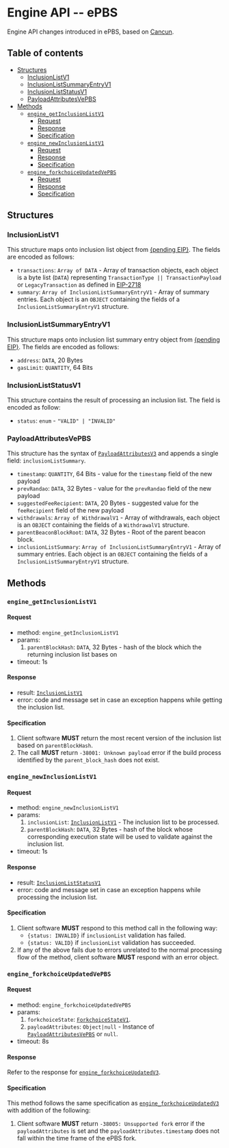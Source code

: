 # Engine API -- ePBS

Engine API changes introduced in ePBS, based on [Cancun](../cancun.md).

## Table of contents

<!-- START doctoc generated TOC please keep comment here to allow auto update -->
<!-- DON'T EDIT THIS SECTION, INSTEAD RE-RUN doctoc TO UPDATE -->

- [Structures](#structures)
  - [InclusionListV1](#inclusionlistv1)
  - [InclusionListSummaryEntryV1](#inclusionlistsummaryentryv1)
  - [InclusionListStatusV1](#inclusionliststatusv1)
  - [PayloadAttributesVePBS](#payloadattributesvepbs)
- [Methods](#methods)
  - [`engine_getInclusionListV1`](#engine_getinclusionlistv1)
    - [Request](#request-1)
    - [Response](#response-1)
    - [Specification](#specification-1)
  - [`engine_newInclusionListV1`](#engine_newinclusionlistv1)
    - [Request](#request-2)
    - [Response](#response-2)
    - [Specification](#specification-2)
  - [`engine_forkchoiceUpdatedVePBS`](#engine_forkchoiceupdatedvepbs)
    - [Request](#request-3)
    - [Response](#response-3)
    - [Specification](#specification-3)


<!-- END doctoc generated TOC please keep comment here to allow auto update -->

## Structures

### InclusionListV1
This structure maps onto inclusion list object from [{pending EIP}](). The fields are encoded as follows:
- `transactions`: `Array of DATA` - Array of transaction objects, each object is a byte list (`DATA`) representing `TransactionType || TransactionPayload` or `LegacyTransaction` as defined in [EIP-2718](https://eips.ethereum.org/EIPS/eip-2718)
- `summary`: `Array of InclusionListSummaryEntryV1` - Array of summary entries. Each object is an `OBJECT` containing the fields of a `InclusionListSummaryEntryV1` structure.

### InclusionListSummaryEntryV1
This structure maps onto inclusion list summary entry object from [{pending EIP}](). The fields are encoded as follows:
- `address`: `DATA`, 20 Bytes
- `gasLimit`: `QUANTITY`, 64 Bits

### InclusionListStatusV1
This structure contains the result of processing an inclusion list. The field is encoded as follow:
- `status`: `enum` - `"VALID" | "INVALID"`

### PayloadAttributesVePBS

This structure has the syntax of [`PayloadAttributesV3`](./cancun.md#payloadattributesv3) and appends a single field: `inclusionListSummary`.

- `timestamp`: `QUANTITY`, 64 Bits - value for the `timestamp` field of the new payload
- `prevRandao`: `DATA`, 32 Bytes - value for the `prevRandao` field of the new payload
- `suggestedFeeRecipient`: `DATA`, 20 Bytes - suggested value for the `feeRecipient` field of the new payload
- `withdrawals`: `Array of WithdrawalV1` - Array of withdrawals, each object is an `OBJECT` containing the fields of a `WithdrawalV1` structure.
- `parentBeaconBlockRoot`: `DATA`, 32 Bytes - Root of the parent beacon block.
- `inclusionListSummary`: `Array of InclusionListSummaryEntryV1` - Array of summary entries. Each object is an `OBJECT` containing the fields of a `InclusionListSummaryEntryV1` structure.


## Methods

### `engine_getInclusionListV1`

#### Request

* method: `engine_getInclusionListV1`
* params:
  1. `parentBlockHash`: `DATA`, 32 Bytes - hash of the block which the returning inclusion list bases on
* timeout: 1s

#### Response

* result: [`InclusionListV1`](#inclusionlistv1)
* error: code and message set in case an exception happens while getting the inclusion list.

#### Specification
1. Client software **MUST** return the most recent version of the inclusion list based on `parentBlockHash`.
2. The call **MUST** return `-38001: Unknown payload` error if the build process identified by the `parent_block_hash` does not exist.

### `engine_newInclusionListV1`
#### Request

* method: `engine_newInclusionListV1`
* params:
  1. `inclusionList`: [`InclusionListV1`](#inclusionlistv1) - The inclusion list to be processed.
  2. `parentBlockHash`: `DATA`, 32 Bytes - hash of the block whose corresponding execution state will be used to validate against the inclusion list.
* timeout: 1s

#### Response

* result: [`InclusionListStatusV1`](#inclusionliststatusv1) 
* error: code and message set in case an exception happens while processing the inclusion list.

#### Specification
1. Client software **MUST** respond to this method call in the following way:
    * `{status: INVALID}` if `inclusionList` validation has failed.
    * `{status: VALID}` if `inclusionList` validation has succeeded.
2. If any of the above fails due to errors unrelated to the normal processing flow of the method, client software **MUST** respond with an error object.

### `engine_forkchoiceUpdatedVePBS`
#### Request

* method: `engine_forkchoiceUpdatedVePBS`
* params:
  1. `forkchoiceState`: [`ForkchoiceStateV1`](./paris.md#ForkchoiceStateV1).
  2. `payloadAttributes`: `Object|null` - Instance of [`PayloadAttributesVePBS`](#payloadattributesvepbs) or `null`.
* timeout: 8s

#### Response

Refer to the response for [`engine_forkchoiceUpdatedV3`](./cancun.md#engine_forkchoiceupdatedv3).

#### Specification

This method follows the same specification as [`engine_forkchoiceUpdatedV3`](./cancun.md#engine_forkchoiceupdatedv3) with addition of the following:

1. Client software **MUST** return `-38005: Unsupported fork` error if the `payloadAttributes` is set and the `payloadAttributes.timestamp` does not fall within the time frame of the ePBS fork.

